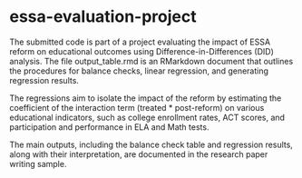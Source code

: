 # essa-evaluation-project
The submitted code is part of a project evaluating the impact of ESSA reform on educational outcomes using Difference-in-Differences (DID) analysis. The file output_table.rmd is an RMarkdown document that outlines the procedures for balance checks, linear regression, and generating regression results.

The regressions aim to isolate the impact of the reform by estimating the coefficient of the interaction term (treated * post-reform) on various educational indicators, such as college enrollment rates, ACT scores, and participation and performance in ELA and Math tests.

The main outputs, including the balance check table and regression results, along with their interpretation, are documented in the research paper writing sample.
